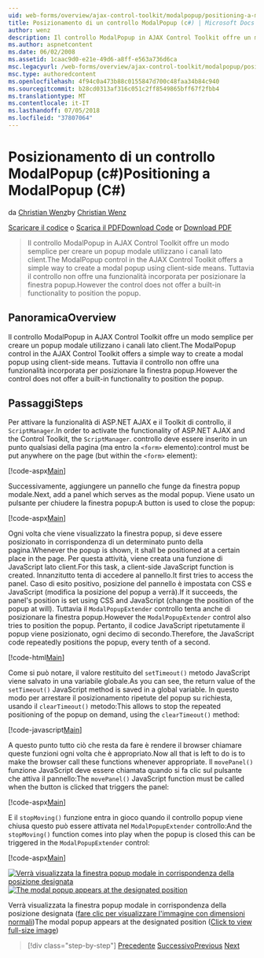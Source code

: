 ```yaml
---
uid: web-forms/overview/ajax-control-toolkit/modalpopup/positioning-a-modalpopup-cs
title: Posizionamento di un controllo ModalPopup (c#) | Microsoft Docs
author: wenz
description: Il controllo ModalPopup in AJAX Control Toolkit offre un modo semplice per creare un popup modale utilizzano i canali lato client. Tuttavia il controllo non offre un...
ms.author: aspnetcontent
ms.date: 06/02/2008
ms.assetid: 1caac9d0-e21e-49d6-a8ff-e563a736d6ca
msc.legacyurl: /web-forms/overview/ajax-control-toolkit/modalpopup/positioning-a-modalpopup-cs
msc.type: authoredcontent
ms.openlocfilehash: 4f94c0a473b88c0155847d700c48faa34b84c940
ms.sourcegitcommit: b28cd0313af316c051c2ff8549865bff67f2fbb4
ms.translationtype: MT
ms.contentlocale: it-IT
ms.lasthandoff: 07/05/2018
ms.locfileid: "37807064"
---
```

<a name="positioning-a-modalpopup-c"></a><span data-ttu-id="b9f43-104">Posizionamento di un controllo ModalPopup (c#)</span><span class="sxs-lookup"><span data-stu-id="b9f43-104">Positioning a ModalPopup (C#)</span></span>
====================
<span data-ttu-id="b9f43-105">da [Christian Wenz](https://github.com/wenz)</span><span class="sxs-lookup"><span data-stu-id="b9f43-105">by [Christian Wenz](https://github.com/wenz)</span></span>

<span data-ttu-id="b9f43-106">[Scaricare il codice](http://download.microsoft.com/download/2/4/0/24052038-f942-4336-905b-b60ae56f0dd5/ModalPopup4.cs.zip) o [Scarica il PDF](http://download.microsoft.com/download/b/6/a/b6ae89ee-df69-4c87-9bfb-ad1eb2b23373/modalpopup4CS.pdf)</span><span class="sxs-lookup"><span data-stu-id="b9f43-106">[Download Code](http://download.microsoft.com/download/2/4/0/24052038-f942-4336-905b-b60ae56f0dd5/ModalPopup4.cs.zip) or [Download PDF](http://download.microsoft.com/download/b/6/a/b6ae89ee-df69-4c87-9bfb-ad1eb2b23373/modalpopup4CS.pdf)</span></span>

> <span data-ttu-id="b9f43-107">Il controllo ModalPopup in AJAX Control Toolkit offre un modo semplice per creare un popup modale utilizzano i canali lato client.</span><span class="sxs-lookup"><span data-stu-id="b9f43-107">The ModalPopup control in the AJAX Control Toolkit offers a simple way to create a modal popup using client-side means.</span></span> <span data-ttu-id="b9f43-108">Tuttavia il controllo non offre una funzionalità incorporata per posizionare la finestra popup.</span><span class="sxs-lookup"><span data-stu-id="b9f43-108">However the control does not offer a built-in functionality to position the popup.</span></span>


## <a name="overview"></a><span data-ttu-id="b9f43-109">Panoramica</span><span class="sxs-lookup"><span data-stu-id="b9f43-109">Overview</span></span>

<span data-ttu-id="b9f43-110">Il controllo ModalPopup in AJAX Control Toolkit offre un modo semplice per creare un popup modale utilizzano i canali lato client.</span><span class="sxs-lookup"><span data-stu-id="b9f43-110">The ModalPopup control in the AJAX Control Toolkit offers a simple way to create a modal popup using client-side means.</span></span> <span data-ttu-id="b9f43-111">Tuttavia il controllo non offre una funzionalità incorporata per posizionare la finestra popup.</span><span class="sxs-lookup"><span data-stu-id="b9f43-111">However the control does not offer a built-in functionality to position the popup.</span></span>

## <a name="steps"></a><span data-ttu-id="b9f43-112">Passaggi</span><span class="sxs-lookup"><span data-stu-id="b9f43-112">Steps</span></span>

<span data-ttu-id="b9f43-113">Per attivare la funzionalità di ASP.NET AJAX e il Toolkit di controllo, il `ScriptManager`.</span><span class="sxs-lookup"><span data-stu-id="b9f43-113">In order to activate the functionality of ASP.NET AJAX and the Control Toolkit, the `ScriptManager`.</span></span> <span data-ttu-id="b9f43-114">controllo deve essere inserito in un punto qualsiasi della pagina (ma entro la `<form>` elemento):</span><span class="sxs-lookup"><span data-stu-id="b9f43-114">control must be put anywhere on the page (but within the `<form>` element):</span></span>

[!code-aspx[Main](positioning-a-modalpopup-cs/samples/sample1.aspx)]

<span data-ttu-id="b9f43-115">Successivamente, aggiungere un pannello che funge da finestra popup modale.</span><span class="sxs-lookup"><span data-stu-id="b9f43-115">Next, add a panel which serves as the modal popup.</span></span> <span data-ttu-id="b9f43-116">Viene usato un pulsante per chiudere la finestra popup:</span><span class="sxs-lookup"><span data-stu-id="b9f43-116">A button is used to close the popup:</span></span>

[!code-aspx[Main](positioning-a-modalpopup-cs/samples/sample2.aspx)]

<span data-ttu-id="b9f43-117">Ogni volta che viene visualizzato la finestra popup, si deve essere posizionato in corrispondenza di un determinato punto della pagina.</span><span class="sxs-lookup"><span data-stu-id="b9f43-117">Whenever the popup is shown, it shall be positioned at a certain place in the page.</span></span> <span data-ttu-id="b9f43-118">Per questa attività, viene creata una funzione di JavaScript lato client.</span><span class="sxs-lookup"><span data-stu-id="b9f43-118">For this task, a client-side JavaScript function is created.</span></span> <span data-ttu-id="b9f43-119">Innanzitutto tenta di accedere al pannello.</span><span class="sxs-lookup"><span data-stu-id="b9f43-119">It first tries to access the panel.</span></span> <span data-ttu-id="b9f43-120">Caso di esito positivo, posizione del pannello è impostata con CSS e JavaScript (modifica la posizione del popup a verrà).</span><span class="sxs-lookup"><span data-stu-id="b9f43-120">If it succeeds, the panel's position is set using CSS and JavaScript (change the position of the popup at will).</span></span> <span data-ttu-id="b9f43-121">Tuttavia il `ModalPopupExtender` controllo tenta anche di posizionare la finestra popup.</span><span class="sxs-lookup"><span data-stu-id="b9f43-121">However the `ModalPopupExtender` control also tries to position the popup.</span></span> <span data-ttu-id="b9f43-122">Pertanto, il codice JavaScript ripetutamente il popup viene posizionato, ogni decimo di secondo.</span><span class="sxs-lookup"><span data-stu-id="b9f43-122">Therefore, the JavaScript code repeatedly positions the popup, every tenth of a second.</span></span>

[!code-html[Main](positioning-a-modalpopup-cs/samples/sample3.html)]

<span data-ttu-id="b9f43-123">Come si può notare, il valore restituito del `setTimeout()` metodo JavaScript viene salvato in una variabile globale.</span><span class="sxs-lookup"><span data-stu-id="b9f43-123">As you can see, the return value of the `setTimeout()` JavaScript method is saved in a global variable.</span></span> <span data-ttu-id="b9f43-124">In questo modo per arrestare il posizionamento ripetute del popup su richiesta, usando il `clearTimeout()` metodo:</span><span class="sxs-lookup"><span data-stu-id="b9f43-124">This allows to stop the repeated positioning of the popup on demand, using the `clearTimeout()` method:</span></span>

[!code-javascript[Main](positioning-a-modalpopup-cs/samples/sample4.js)]

<span data-ttu-id="b9f43-125">A questo punto tutto ciò che resta da fare è rendere il browser chiamare queste funzioni ogni volta che è appropriato.</span><span class="sxs-lookup"><span data-stu-id="b9f43-125">Now all that is left to do is to make the browser call these functions whenever appropriate.</span></span> <span data-ttu-id="b9f43-126">Il `movePanel()` funzione JavaScript deve essere chiamata quando si fa clic sul pulsante che attiva il pannello:</span><span class="sxs-lookup"><span data-stu-id="b9f43-126">The `movePanel()` JavaScript function must be called when the button is clicked that triggers the panel:</span></span>

[!code-aspx[Main](positioning-a-modalpopup-cs/samples/sample5.aspx)]

<span data-ttu-id="b9f43-127">E il `stopMoving()` funzione entra in gioco quando il controllo popup viene chiusa questo può essere attivata nel `ModalPopupExtender` controllo:</span><span class="sxs-lookup"><span data-stu-id="b9f43-127">And the `stopMoving()` function comes into play when the popup is closed this can be triggered in the `ModalPopupExtender` control:</span></span>

[!code-aspx[Main](positioning-a-modalpopup-cs/samples/sample6.aspx)]


<span data-ttu-id="b9f43-128">[![Verrà visualizzata la finestra popup modale in corrispondenza della posizione designata](positioning-a-modalpopup-cs/_static/image2.png)](positioning-a-modalpopup-cs/_static/image1.png)</span><span class="sxs-lookup"><span data-stu-id="b9f43-128">[![The modal popup appears at the designated position](positioning-a-modalpopup-cs/_static/image2.png)](positioning-a-modalpopup-cs/_static/image1.png)</span></span>

<span data-ttu-id="b9f43-129">Verrà visualizzata la finestra popup modale in corrispondenza della posizione designata ([fare clic per visualizzare l'immagine con dimensioni normali](positioning-a-modalpopup-cs/_static/image3.png))</span><span class="sxs-lookup"><span data-stu-id="b9f43-129">The modal popup appears at the designated position ([Click to view full-size image](positioning-a-modalpopup-cs/_static/image3.png))</span></span>

> [!div class="step-by-step"]
> <span data-ttu-id="b9f43-130">[Precedente](handling-postbacks-from-a-modalpopup-cs.md)
> [Successivo](launching-a-modal-popup-window-from-server-code-vb.md)</span><span class="sxs-lookup"><span data-stu-id="b9f43-130">[Previous](handling-postbacks-from-a-modalpopup-cs.md)
[Next](launching-a-modal-popup-window-from-server-code-vb.md)</span></span>
